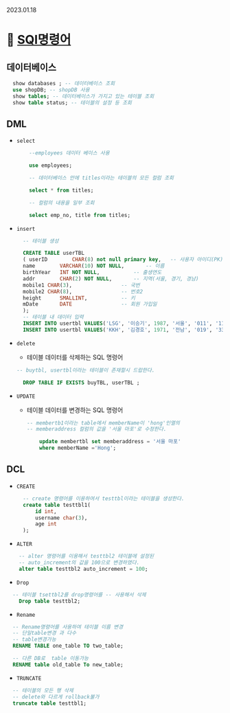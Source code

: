 2023.01.18

# 🔗 [SQl명령어](https://github.com/minu-97/TIL/blob/master/2023_01_16.md#sql%EB%B6%84%EB%A5%98)

## 데이터베이스
  ```sql
    show databases ; -- 데이터베이스 조회
    use shopDB; -- shopDB 사용
    show tables; -- 데이터베이스가 가지고 있는 테이블 조회
    show table status; -- 테이블의 설정 등 조회
  ```

## DML
* `select`

    ``` sql
        --employees 데이터 베이스 사용

        use employees; 

        -- 데이터베이스 안에 titles이라는 테이블의 모든 컬럼 조회

        select * from titles; 

        -- 컬럼의 내용을 일부 조회

        select emp_no, title from titles; 
    ```


* `insert`
  ``` sql
    -- 테이블 생성

    CREATE TABLE userTBL
    ( userID		CHAR(8) not null primary key, 	-- 사용자 아이디(PK)
    name		VARCHAR(10) NOT NULL, 		-- 이름
    birthYear	INT NOT NULL,			-- 출생연도
    addr		CHAR(2) NOT NULL,		-- 지역(서울, 경기, 경남)
    mobile1	CHAR(3),				-- 국번
    mobile2	CHAR(8),				-- 번호2
    height		SMALLINT,			-- 키
    mDate		DATE				-- 회원 가입일
    );
    -- 테이블 내 데이터 입력
    INSERT INTO usertbl VALUES('LSG', '이승기', 1987, '서울', '011', '11111111', 182, '2008-8-8');
    INSERT INTO usertbl VALUES('KKH', '김경호', 1971, '전남', '019', '33333333', 177, '2007-7-7');
  ```


* `delete`
  - 테이블 데이터를 삭제하는 SQL 명령어

  ``` sql
  -- buytbl, usertbl이라는 테이블이 존재할시 드랍한다.

    DROP TABLE IF EXISTS buyTBL, userTBL ;
  ```


* `UPDATE`
  * 테이블 데이터를 변경하는 SQL 명령어
  
    ``` sql
    -- membertb1이라는 table에서 memberName이 'hong'인열의
    -- memberaddress 컬럼의 값을 '서울 마포'로 수정한다.

        update membertbl set memberaddress = '서울 마포' 
        where memberName ='Hong';
    ```

## DCL
* `CREATE`
  ```sql
    -- create 명령어를 이용하여서 testtbl이라는 테이블을 생성한다.
    create table testtbl1(
	    id int,
	    username char(3),
	    age int
    );
  ```

* `ALTER`

```sql
    -- alter 명령어를 이용해서 testtbl2 테이블에 설정된 
    -- auto_increment의 값을 100으로 변경하였다.
    alter table testtbl2 auto_increment = 100;
```

* `Drop`
  
```sql
  -- 테이블 tsettbl2를 drop명령어를 -- 사용해서 삭제
    Drop table testtbl2;
```

* `Rename`

```sql
  -- Rename명령어를 사용하여 테이블 이름 변경
  -- 단일table변경 과 다수  
  -- table변경가능
  RENAME TABLE one_table TO two_table;

  -- 다른 DB로  table 이동가능
  RENAME table old_table To new_table; 
```

* `TRUNCATE`

```sql
  -- 테이블의 모든 행 삭제
  -- delete와 다르게 rollback불가
  truncate table testtbl1;
```